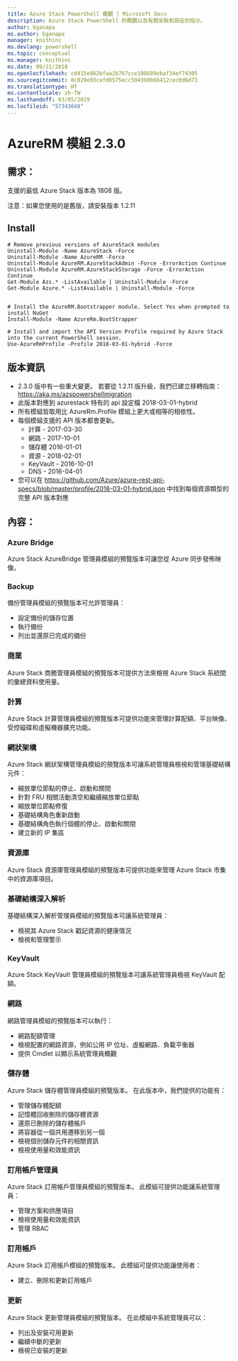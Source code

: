 ```yaml
---
title: Azure Stack PowerShell 概觀 | Microsoft Docs
description: Azure Stack PowerShell 的概觀以及有關安裝和設定的指示。
author: bganapa
ms.author: bganapa
manager: knithinc
ms.devlang: powershell
ms.topic: conceptual
ms.manager: knithinc
ms.date: 09/21/2018
ms.openlocfilehash: cd415e862bfaa2b767cce108689ebaf34ef74305
ms.sourcegitcommit: 8c829e03cafd0575ecc594360b6b412cec0d6d71
ms.translationtype: HT
ms.contentlocale: zh-TW
ms.lasthandoff: 03/05/2019
ms.locfileid: "57343648"
---
```

# <a name="azurerm-module-230"></a>AzureRM 模組 2.3.0

## <a name="requirements"></a>需求：
支援的最低 Azure Stack 版本為 1808 版。

注意：如果您使用的是舊版，請安裝版本 1.2.11


## <a name="install"></a>Install
```powershell-interactive
# Remove previous versions of AzureStack modules
Uninstall-Module -Name AzureStack -Force 
Uninstall-Module -Name AzureRM -Force 
Uninstall-Module AzureRM.AzureStackAdmin -Force -ErrorAction Continue
Uninstall-Module AzureRM.AzureStackStorage -Force -ErrorAction Continue
Get-Module Azs.* -ListAvailable | Uninstall-Module -Force
Get-Module Azure.* -ListAvailable | Uninstall-Module -Force


# Install the AzureRM.Bootstrapper module. Select Yes when prompted to install NuGet
Install-Module -Name AzureRm.BootStrapper

# Install and import the API Version Profile required by Azure Stack into the current PowerShell session.
Use-AzureRmProfile -Profile 2018-03-01-hybrid -Force

```

## <a name="release-notes"></a>版本資訊
* 2.3.0 版中有一些重大變更。 若要從 1.2.11 版升級，我們已建立移轉指南： https://aka.ms/azspowershellmigration
* 此版本對應到 azurestack 特有的 api 設定檔 2018-03-01-hybrid
* 所有模組皆取用比 AzureRm.Profile 模組上更大或相等的相依性。
* 每個模組支援的 API 版本都會更新。 
    * 計算 - 2017-03-30
    * 網路 - 2017-10-01
    * 儲存體 2016-01-01
    * 資源 - 2018-02-01
    * KeyVault - 2016-10-01
    * DNS - 2016-04-01
* 您可以在 https://github.com/Azure/azure-rest-api-specs/blob/master/profile/2018-03-01-hybrid.json 中找到每個資源類型的完整 API 版本對應

## <a name="content"></a>內容：
### <a name="azure-bridge"></a>Azure Bridge
Azure Stack AzureBridge 管理員模組的預覽版本可讓您從 Azure 同步發佈映像。

### <a name="backup"></a>Backup 
備份管理員模組的預覽版本可允許管理員：
- 設定備份的儲存位置
- 執行備份
- 列出並還原已完成的備份

### <a name="commerce"></a>商業
Azure Stack 商務管理員模組的預覽版本可提供方法來檢視 Azure Stack 系統間的彙總資料使用量。

### <a name="compute"></a>計算
Azure Stack 計算管理員模組的預覽版本可提供功能來管理計算配額、平台映像、受控磁碟和虛擬機器擴充功能。

### <a name="fabric"></a>網狀架構
Azure Stack 網狀架構管理員模組的預覽版本可讓系統管理員檢視和管理基礎結構元件：
- 縮放單位節點的停止、啟動和關閉
- 針對 FRU 相關活動清空和繼續縮放單位節點
- 縮放單位節點修復
- 基礎結構角色重新啟動
- 基礎結構角色執行個體的停止、啟動和關閉
- 建立新的 IP 集區


### <a name="gallery"></a>資源庫
Azure Stack 資源庫管理員模組的預覽版本可提供功能來管理 Azure Stack 市集中的資源庫項目。

### <a name="infrastructure-insights"></a>基礎結構深入解析
基礎結構深入解析管理員模組的預覽版本可讓系統管理員：
- 檢視其 Azure Stack 戳記資源的健康情況
- 檢視和管理警示

### <a name="keyvault"></a>KeyVault
Azure Stack KeyVault 管理員模組的預覽版本可讓系統管理員檢視 KeyVault 配額。

### <a name="network"></a>網路
網路管理員模組的預覽版本可以執行：
- 網路配額管理
- 檢視配置的網路資源，例如公用 IP 位址、虛擬網路、負載平衡器
- 提供 Cmdlet 以顯示系統管理員概觀

### <a name="storage"></a>儲存體
Azure Stack 儲存體管理員模組的預覽版本。  在此版本中，我們提供的功能有：
- 管理儲存體配額
- 記憶體回收刪除的儲存體資源
- 還原已刪除的儲存體帳戶
- 將容器從一個共用遷移到另一個
- 檢視個別儲存元件的相關資訊
- 檢視使用量和效能資訊

### <a name="subscription-admin"></a>訂用帳戶管理員
Azure Stack 訂用帳戶管理員模組的預覽版本。  此模組可提供功能讓系統管理員：
- 管理方案和供應項目
- 檢視使用量和效能資訊
- 管理 RBAC

### <a name="subscription"></a>訂用帳戶
Azure Stack 訂用帳戶模組的預覽版本。  此模組可提供功能讓使用者：
- 建立、刪除和更新訂用帳戶

### <a name="update"></a>更新
Azure Stack 更新管理員模組的預覽版本。  在此模組中系統管理員可以：
- 列出及安裝可用更新
- 繼續中斷的更新
- 檢視已安裝的更新
